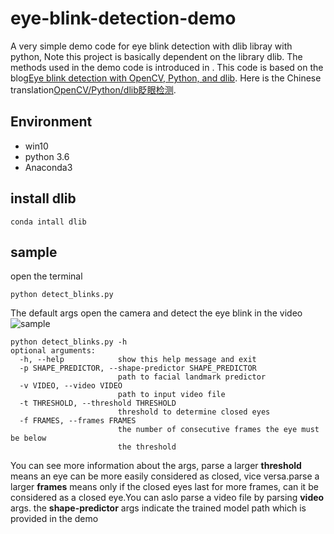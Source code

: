 # eye-blink-detection-demo

 A very simple demo code for eye blink detection with dlib libray with python, Note this project is basically dependent on the library dlib. The methods used in the demo code is introduced in [](http://vision.fe.uni-lj.si/cvww2016/proceedings/papers/05.pdf?spm=a2c4e.11153940.blogcont336184.6.28a771e8bHtjbJ&file=05.pdf). This code is based on the blog[Eye blink detection with OpenCV, Python, and dlib](https://www.pyimagesearch.com/2017/04/24/eye-blink-detection-opencv-python-dlib/). Here is the Chinese translation[OpenCV/Python/dlib眨眼检测](https://yq.aliyun.com/articles/336184). 

## Environment
* win10
* python 3.6
* Anaconda3

## install dlib
```
conda intall dlib
```

## sample 
open the terminal 
```
python detect_blinks.py
```
The default args open the camera and detect the eye blink in the video
![sample](https://github.com/mans-men/eye-blink-detection-demo/edit/master/sample.png)

```
python detect_blinks.py -h
optional arguments:
  -h, --help            show this help message and exit
  -p SHAPE_PREDICTOR, --shape-predictor SHAPE_PREDICTOR
                        path to facial landmark predictor
  -v VIDEO, --video VIDEO
                        path to input video file
  -t THRESHOLD, --threshold THRESHOLD
                        threshold to determine closed eyes
  -f FRAMES, --frames FRAMES
                        the number of consecutive frames the eye must be below
                        the threshold
```
You can see more information about the args, parse a larger **threshold** means an eye can be more easily considered as closed, vice versa.parse a larger **frames** means only if the closed eyes last for more frames, can it be considered as a closed eye.You can aslo parse a video file by parsing **video** args. the **shape-predictor** args indicate the trained model path which is provided in the demo



